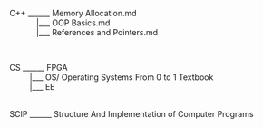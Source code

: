 

C++ ______ Memory Allocation.md  
&nbsp;&nbsp;&nbsp;&nbsp;&nbsp;&nbsp;&nbsp;&nbsp;&nbsp;&nbsp;&nbsp;&nbsp;|___ OOP Basics.md  
&nbsp;&nbsp;&nbsp;&nbsp;&nbsp;&nbsp;&nbsp;&nbsp;&nbsp;&nbsp;&nbsp;&nbsp;|___ References and Pointers.md  
      
&nbsp;

CS  ______ FPGA  
&nbsp;&nbsp;&nbsp;&nbsp;&nbsp;&nbsp;&nbsp;&nbsp;&nbsp;|___ OS/ Operating Systems From 0 to 1 Textbook  
&nbsp;&nbsp;&nbsp;&nbsp;&nbsp;&nbsp;&nbsp;&nbsp;&nbsp;|___ EE  
&nbsp;

SCIP ______ Structure And Implementation of Computer Programs
